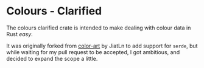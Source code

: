 # Colours - Clarified

The colours clarified crate is intended to make dealing with colour data in Rust *easy*.

It was originally forked from [color-art](https://github.com/JiatLn/color-art) by JiatLn
to add support for `serde`, but while waiting for my pull request to be accepted, I got 
ambitious, and decided to expand the scope a little.
